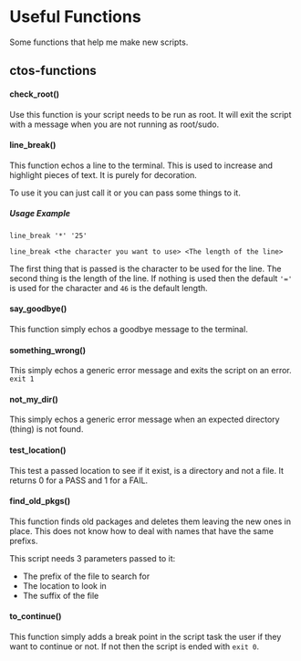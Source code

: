 # Useful Functions
Some functions that help me make new scripts.

## ctos-functions

#### check_root()

Use this function is your script needs to be run as root. It will exit the script with a message when you are not running as root/sudo.

#### line_break()

This function echos a line to the terminal. This is used to increase and highlight pieces of text. It is purely for decoration.

To use it you can just call it or you can pass some things to it.

##### Usage Example

`line_break '*' '25'`

`line_break <the character you want to use> <The length of the line>`

The first thing that is passed is the character to be used for the line. The second thing is the length  of the line. If nothing is used then the default `'='` is used for the character and `46` is the default length.

#### say_goodbye()

This function simply echos a goodbye message to the terminal.

#### something_wrong()

This simply echos a generic error message and exits the script on an error. `exit 1`

#### not_my_dir()

This simply echos a generic error message when an expected directory (thing) is not found.

#### test_location()

This test a passed location to see if it exist, is a directory and not a file. It returns 0 for a PASS and 1 for a FAIL.

#### find_old_pkgs()

This function finds old packages and deletes them leaving the new ones in place. This does not know how to deal with names that have the same prefixs.

This script needs 3 parameters passed to it:

- The prefix of the file to search for
- The location to look in
- The suffix of the file

#### to_continue()

This function simply adds a break point in the script task the user if they want to continue or not. If not then the script is ended with `exit 0`.

